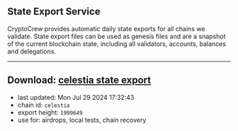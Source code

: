## State Export Service
CryptoCrew provides automatic daily state exports for all chains we validate. State export files can be used as genesis files and are a snapshot of the current blockchain state, including all validators, accounts, balances and delegations.

---
**Download: [celestia state export](https://dl-eu2.ccvalidators.com/SERVICE/celestia/celestia_export_1999649.json)**
---

- last updated: Mon Jul 29 2024 17:32:43
- chain id: `celestia`
- export height: `1999649`
- use for: airdrops, local tests, chain recovery
